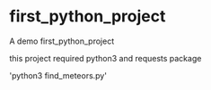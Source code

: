 # first_python_project

A demo first_python_project

this project required python3 and requests package

'python3 find_meteors.py'
